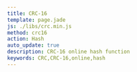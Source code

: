 ```yaml
---
title: CRC-16
template: page.jade
js: ./libs/crc.min.js
method: crc16
action: Hash
auto_update: true
description: CRC-16 online hash function
keywords: CRC,CRC-16,online,hash
---
```

